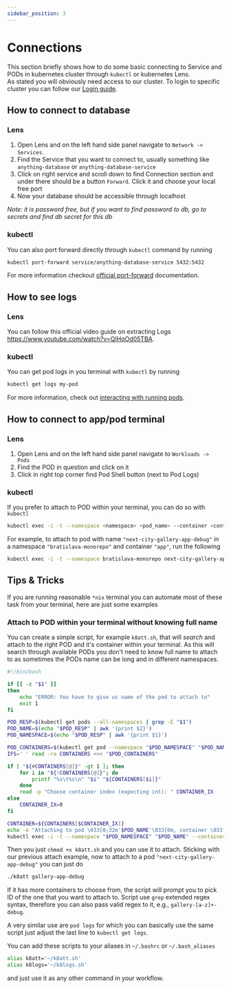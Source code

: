 ```yaml
---
sidebar_position: 3
---
```


# Connections

This section briefly shows how to do some basic connecting to Service and PODs in kubernetes cluster through `kubectl` or kubernetes Lens.   
As stated you will obviously need access to our cluster. To login to specific cluster you can follow our [Login guide](./Login.md).

## How to connect to database

### Lens

1. Open Lens and on the left hand side panel navigate to `Network -> Services`.
2. Find the Service that you want to connect to, usually something like `anything-database` or `anything-database-service`
3. Click on right service and scroll down to find Connection section and under there should be a button `Forward`. Click it and choose your local free port
4. Now your database should be accessible through localhost 

*Note: it is password free, but if you want to find password to db, go to secrets and find db secret for this db*

### kubectl

You can also port forward directly through `kubectl` command by running

```bash
kubectl port-forward service/anything-database-service 5432:5432
```

For more information checkout [official port-forward](https://kubernetes.io/docs/tasks/access-application-cluster/port-forward-access-application-cluster/) documentation.

## How to see logs

### Lens

You can follow this official video guide on extracting Logs https://www.youtube.com/watch?v=QIHqOd05TBA.

### kubectl

You can get pod logs in you terminal with `kubectl` by running 

```bash
kubectl get logs my-pod
```

For more information, check out [interacting with running pods](https://kubernetes.io/docs/reference/kubectl/cheatsheet/#interacting-with-running-pods).

## How to connect to app/pod terminal

### Lens

1. Open Lens and on the left hand side panel navigate to `Workloads -> Pods`
2. Find the POD in question and click on it
3. Click in right top corner find Pod Shell button (next to Pod Logs)

### kubectl

If you prefer to attach to POD within your terminal, you can do so with `kubectl`

```bash
kubectl exec -i -t --namespace <namespace> <pod_name> --container <container> -- sh -c "clear; (bash || ash || sh)"
```

For example, to attach to pod with name `"next-city-gallery-app-debug"` in a namespace `"bratislava-monorepo"` and container `"app"`, run the following

```bash
kubectl exec -i -t --namespace bratislava-monorepo next-city-gallery-app-debug --container app -- sh -c "clear; (bash || ash || sh)"
```

## Tips & Tricks

If you are running reasonable `*nix` terminal you can automate most of these task from your terminal, here are just some examples

### Attach to POD within your terminal without knowing full name

You can create a simple script, for example `k8att.sh`, that will *search* and attach to the right POD and it's container within your terminal. As this will search through available PODs you don't need to know full name to attach to as sometimes the PODs name can be long and in different namespaces.

```bash
#!/bin/bash

if [[ -z "$1" ]]
then
    echo "ERROR: You have to give us name of the pod to attach to"
    exit 1
fi

POD_RESP=$(kubectl get pods --all-namespaces | grep -E "$1")
POD_NAME=$(echo "$POD_RESP" | awk '{print $2}')
POD_NAMESPACE=$(echo "$POD_RESP" | awk '{print $1}')

POD_CONTAINERS=$(kubectl get pod --namespace "$POD_NAMESPACE" "$POD_NAME" -o jsonpath='{.spec.containers[*].name}')
IFS=' ' read -ra CONTAINERS <<< "$POD_CONTAINERS"

if [ "${#CONTAINERS[@]}" -gt 1 ]; then
    for i in "${!CONTAINERS[@]}"; do
        printf "%s\t%s\n" "$i" "${CONTAINERS[$i]}"
    done
    read -p "Choose container index (expecting int): " CONTAINER_IX
else
    CONTAINER_IX=0
fi

CONTAINER=${CONTAINERS[$CONTAINER_IX]}
echo -e "Attaching to pod \033[0;32m'$POD_NAME'\033[0m, container \033[0;32m'$CONTAINER'\033[0m in \033[0;34m'$POD_NAMESPACE'\033[0m namespace "
kubectl exec -i -t --namespace "$POD_NAMESPACE" "$POD_NAME" --container "$CONTAINER" -- sh -c "clear; (bash || ash || sh)"
```

Then you just `chmod +x k8att.sh` and you can use it to attach. Sticking with our previous attach example, now to attach to a pod `"next-city-gallery-app-debug"` you can just do 

```bash
./k8att gallery-app-debug
```

If it has more containers to choose from, the script will prompt you to pick ID of the one that you want to attach to. Script use `grep` extended regex syntax, therefore you can also pass valid regex to it, e.g., `gallery-[a-z]+-debug`.

A very similar use are `pod logs` for which you can basically use the same script just adjust the last line to `kubectl get logs`.

You can add these scripts to your aliases in `~/.bashrc` or `~/.bash_aliases`

```bash
alias k8att='~/k8att.sh'
alias k8logs='~/k8logs.sh'
```

and just use it as any other command in your workflow.
